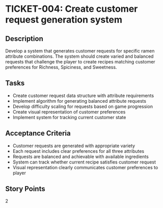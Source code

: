 # TICKET-004: Create customer request generation system

## Description
Develop a system that generates customer requests for specific ramen attribute combinations. The system should create varied and balanced requests that challenge the player to create recipes matching customer preferences for Richness, Spiciness, and Sweetness.

## Tasks
- Create customer request data structure with attribute requirements
- Implement algorithm for generating balanced attribute requests
- Develop difficulty scaling for requests based on game progression
- Create visual representation of customer preferences
- Implement system for tracking current customer state

## Acceptance Criteria
- Customer requests are generated with appropriate variety
- Each request includes clear preferences for all three attributes
- Requests are balanced and achievable with available ingredients
- System can track whether current recipe satisfies customer request
- Visual representation clearly communicates customer preferences to player

## Story Points
2 